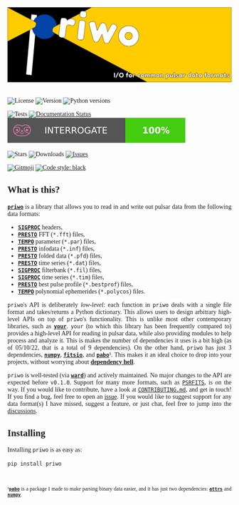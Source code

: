 <div style="font-family:JetBrainsMono Nerd Font">
<div align="center">
<img
    alt="priwo: I/O for common pulsar data formats."
    src=https://raw.githubusercontent.com/astrogewgaw/logos/main/rasters/priwo.png
/>
</div>
<br/>

![License][license-badge]
![Version][version-badge]
![Python versions][pyversions-badge]

![Tests][tests-badge]
[![Documentation Status][docs-badge]][docs]
[![Interrogate][interrogate-badge]][interrogate]

![Stars][stars-badge]
![Downloads][dm-badge]
[![Issues][issues-badge]][issues]

[![Gitmoji][gitmoji-badge]][gitmoji]
[![Code style: black][black-badge]][black]

<div align="justify">

<h2>What is this?</h2>

[**`priwo`**][priwo] is a library that allows you to read in and write out
pulsar data from the following data formats:

* [**`SIGPROC`**][sigproc] headers,
* [**`PRESTO`**][presto] FFT (`*.fft`) files,
* [**`TEMPO`**][tempo] parameter (`*.par`) files,
* [**`PRESTO`**][presto] infodata (`*.inf`) files,
* [**`PRESTO`**][presto] folded data (`*.pfd`) files,
* [**`PRESTO`**][presto] time series (`*.dat`) files,
* [**`SIGPROC`**][sigproc] filterbank (`*.fil`) files,
* [**`SIGPROC`**][sigproc] time series (`*.tim`) files,
* [**`PRESTO`**][presto] best pulse profile (`*.bestprof`) files,
* [**`TEMPO`**][tempo] polynomial ephemerides (`*.polycos`) files.

`priwo`'s API is deliberately *low-level*: each function in `priwo` deals with a
single file format and takes/returns a Python dictionary. This allows users to
design arbitrary high-level APIs on top of `priwo`'s functionality. This is
unlike most other contemporary libraries, such as [**`your`**][your]. `your` (to
which this library has been frequently compared to) provides a high-level API
for reading in pulsar data, while also providing modules to help process and
analyze it. This is makes the number of dependencies it uses is a bit high (as
of 05/10/22, that is a total of 9 dependencies). On the other hand, `priwo` has
just 3 dependencies, [**`numpy`**][numpy], [**`fitsio`**][fitsio], and
[**`pabo`**][pabo]¹. This makes it an ideal choice to drop into your projects,
without worrying about [**dependency hell**][dependency_hell].

`priwo` is well-tested (via [**`ward`**][ward]) and actively maintained. No
major changes to the API are expected before `v0.1.0`. Support for many more
formats, such as [`PSRFITS`][psrfits], is on the way. If you would like to
contribute, have a look at [`CONTRIBUTING.md`](CONTRIBUTING.md), and get in
touch! If you find a bug, feel free to open an [issue][issues]. If you would
like to suggest support for any data format(s) I have missed, suggest a feature,
or just chat, feel free to jump into the [discussions][discussions].

<h2>Installing</h2>

Installing `priwo` is as easy as:

```bash
pip install priwo
```

<br/>

<small>

¹[**`pabo`**][pabo] is a package I made to make parsing binary data easier, and
it has just two dependencies: [**`attrs`**][attrs] and [**`numpy`**][numpy].

</small>

</div>

[numpy]: https://numpy.org
[attrs]: https://www.attrs.org
[gitmoji]: https://gitmoji.dev
[black]: https://github.com/psf/black
[just]: https://github.com/casey/just
[tempo]: https://tempo.sourceforge.net
[sigproc]: http://sigproc.sourceforge.net
[pabo]: https://github.com/astrogewgaw/pabo
[ward]: https://github.com/darrenburns/ward
[fitsio]: https://github.com/esheldon/fitsio
[priwo]: https://github.com/astrogewgaw/priwo
[docs]: https://priwo.readthedocs.io/en/latest
[presto]: https://github.com/scottransom/presto
[your]: https://github.com/thepetabyteproject/your
[issues]: https://github.com/astrogewgaw/priwo/issues
[interrogate]: https://github.com/econchick/interrogate
[discussions]: https://github.com/astrogewgaw/priwo/discussions
[dependency_hell]: https://en.wikipedia.org/wiki/Dependency_hell
[psrfits]: https://www.atnf.csiro.au/research/pulsar/psrfits_definition/Psrfits.html

[interrogate-badge]: assets/interrogate_badge.svg
[dm-badge]: https://img.shields.io/pypi/dm/priwo?style=for-the-badge
[version-badge]: https://img.shields.io/pypi/v/priwo?style=for-the-badge
[wheel-badge]: https://img.shields.io/pypi/wheel/priwo?style=for-the-badge
[forks-badge]: https://img.shields.io/github/forks/astrogewgaw/priwo?style=for-the-badge
[stars-badge]: https://img.shields.io/github/stars/astrogewgaw/priwo?style=for-the-badge
[pyversions-badge]: https://img.shields.io/pypi/pyversions/priwo.svg?style=for-the-badge
[issues-badge]: https://img.shields.io/github/issues/astrogewgaw/priwo?style=for-the-badge
[license-badge]: https://img.shields.io/github/license/astrogewgaw/priwo?style=for-the-badge
[black-badge]: https://img.shields.io/badge/code%20style-black-000000.svg?style=for-the-badge
[docs-badge]: https://readthedocs.org/projects/priwo/badge/?version=latest&style=for-the-badge
[gitmoji-badge]: https://img.shields.io/badge/gitmoji-%20😜%20😍-FFDD67.svg?style=for-the-badge
[tests-badge]: https://img.shields.io/github/workflow/status/astrogewgaw/priwo/Testing%20priwo!/dev?style=for-the-badge

